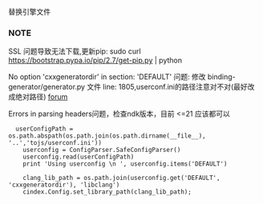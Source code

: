 替换引擎文件

### NOTE
SSL 问题导致无法下载,更新pip: sudo curl https://bootstrap.pypa.io/pip/2.7/get-pip.py | python

No option 'cxxgeneratordir' in section: 'DEFAULT' 问题: 修改 binding-generator/generator.py 文件 line: 1805,userconf.ini的路径注意对不对(最好改成绝对路径) [forum](https://forum.cocos.org/t/jsb-cocos-creator-2-4-0/97010)

Errors in parsing headers问题，检查ndk版本，目前  <=21 应该都可以

```
  userConfigPath = os.path.abspath(os.path.join(os.path.dirname(__file__), '..','tojs/userconf.ini'))
    userconfig = ConfigParser.SafeConfigParser()
    userconfig.read(userConfigPath)
    print 'Using userconfig \n ', userconfig.items('DEFAULT')

    clang_lib_path = os.path.join(userconfig.get('DEFAULT', 'cxxgeneratordir'), 'libclang')
    cindex.Config.set_library_path(clang_lib_path);
```